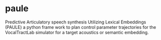 # paule
Predictive Articulatory speech synthesis Utilizing Lexical Embeddings (PAULE) a python frame work to plan control parameter trajectories for the VocalTractLab simulator for a target acoustics or semantic embedding.
